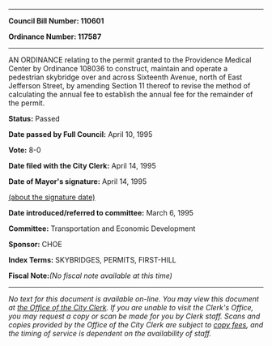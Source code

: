 

********

**Council Bill Number: 110601**
   
**Ordinance Number: 117587**
********

 AN ORDINANCE relating to the permit granted to the Providence Medical Center by Ordinance 108036 to construct, maintain and operate a pedestrian skybridge over and across Sixteenth Avenue, north of East Jefferson Street, by amending Section 11 thereof to revise the method of calculating the annual fee to establish the annual fee for the remainder of the permit.

**Status:** Passed
   
**Date passed by Full Council:** April 10, 1995
   
**Vote:** 8-0
   
**Date filed with the City Clerk:** April 14, 1995
   
**Date of Mayor's signature:** April 14, 1995
   
[(about the signature date)](/~public/approvaldate.htm)
   
   
   
**Date introduced/referred to committee:** March 6, 1995
   
**Committee:** Transportation and Economic Development
   
**Sponsor:** CHOE
   
   
**Index Terms:** SKYBRIDGES, PERMITS, FIRST-HILL

**Fiscal Note:**_(No fiscal note available at this time)_
********

_No text for this document is available on-line. You may view this document at [the Office of the City Clerk](http://www.seattle.gov/leg/clerk/contactUs.htm). If you are unable to visit the Clerk's Office, you may request a copy or scan be made for you by Clerk staff. Scans and copies provided by the Office of the City Clerk are subject to [copy fees](http://clerk.seattle.gov/~public/clerkfees.htm), and the timing of service is dependent on the availability of staff._

